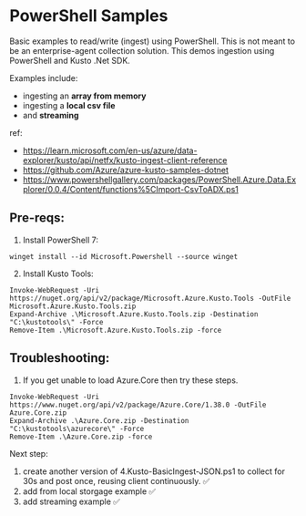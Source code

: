# PowerShell Samples

Basic examples to read/write (ingest) using PowerShell. This is not meant to be an enterprise-agent collection solution. This demos ingestion using PowerShell and Kusto .Net SDK. 

Examples include: 
- ingesting an **array from memory** 
- ingesting a **local csv file** 
- and **streaming**

ref: 
- https://learn.microsoft.com/en-us/azure/data-explorer/kusto/api/netfx/kusto-ingest-client-reference
- https://github.com/Azure/azure-kusto-samples-dotnet
- https://www.powershellgallery.com/packages/PowerShell.Azure.Data.Explorer/0.0.4/Content/functions%5CImport-CsvToADX.ps1

##  Pre-reqs:
1. Install PowerShell 7: 
```
winget install --id Microsoft.Powershell --source winget
```
2. Install Kusto Tools:
```
Invoke-WebRequest -Uri https://nuget.org/api/v2/package/Microsoft.Azure.Kusto.Tools -OutFile Microsoft.Azure.Kusto.Tools.zip
Expand-Archive .\Microsoft.Azure.Kusto.Tools.zip -Destination "C:\kustotools\" -Force
Remove-Item .\Microsoft.Azure.Kusto.Tools.zip -force
```

## Troubleshooting:
1. If you get unable to load Azure.Core then try these steps.
```
Invoke-WebRequest -Uri https://www.nuget.org/api/v2/package/Azure.Core/1.38.0 -OutFile Azure.Core.zip
Expand-Archive .\Azure.Core.zip -Destination "C:\kustotools\azurecore\" -Force
Remove-Item .\Azure.Core.zip -force
```



Next step:
1. create another version of 4.Kusto-BasicIngest-JSON.ps1 to collect for 30s and post once, reusing client continuously. :white_check_mark:
2. add from local storgage example :white_check_mark:
3. add streaming example :white_check_mark:
